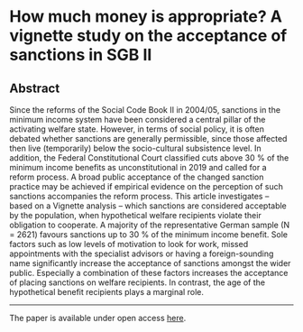 # How much money is appropriate? A vignette study on the acceptance of sanctions in SGB II

## Abstract

Since the reforms of the Social Code Book II in 2004/05, sanctions in the minimum income system have been considered a central pillar of the activating welfare state. However, in terms of social policy, it is often debated whether sanctions are generally permissible, since those affected then live (temporarily) below the socio-cultural subsistence level. In addition, the Federal Constitutional Court classified cuts above 30 % of the minimum income benefits as unconstitutional in 2019 and called for a reform process. A broad public acceptance of the changed sanction practice may be achieved if empirical evidence on the perception of such sanctions accompanies the reform process. This article investigates – based on a Vignette analysis – which sanctions are considered acceptable by the population, when hypothetical welfare recipients violate their obligation to cooperate. A majority of the representative German sample (N = 2621) favours sanctions up to 30 % of the minimum income benefit. Sole factors such as low levels of motivation to look for work, missed appointments with the specialist advisors or having a foreign-sounding name significantly increase the acceptance of sanctions amongst the wider public. Especially a combination of these factors increases the acceptance of placing sanctions on welfare recipients. In contrast, the age of the hypothetical benefit recipients plays a marginal role.

----

The paper is available under open access [here](https://www.frontiersin.org/articles/10.3389/fsoc.2022.738397/full).
